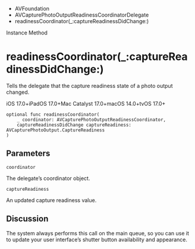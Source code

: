 

- AVFoundation
- AVCapturePhotoOutputReadinessCoordinatorDelegate
-  readinessCoordinator(\_:captureReadinessDidChange:) 

Instance Method

# readinessCoordinator(\_:captureReadinessDidChange:)

Tells the delegate that the capture readiness state of a photo output changed.

iOS 17.0+iPadOS 17.0+Mac Catalyst 17.0+macOS 14.0+tvOS 17.0+

``` source
optional func readinessCoordinator(
    _ coordinator: AVCapturePhotoOutputReadinessCoordinator,
    captureReadinessDidChange captureReadiness: AVCapturePhotoOutput.CaptureReadiness
)
```

## Parameters 

`coordinator`  

The delegate’s coordinator object.

`captureReadiness`  

An updated capture readiness value.

## Discussion

The system always performs this call on the main queue, so you can use it to update your user interface’s shutter button availability and appearance.

